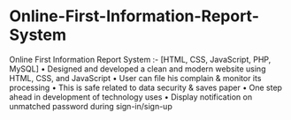 # Online-First-Information-Report-System
Online First Information Report System :-  [HTML, CSS, JavaScript, PHP, MySQL]
• Designed and developed a clean and modern website using HTML, CSS, and JavaScript
• User can file his complain & monitor its processing
• This is safe related to data security & saves paper
• One step ahead in development of technology uses
• Display notification on unmatched password during sign-in/sign-up
